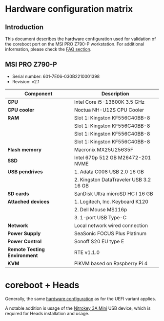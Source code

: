 # Hardware configuration matrix

## Introduction

This document describes the hardware configuration used for validation of the
coreboot port on the MSI PRO Z790-P workstation. For additional information,
please check the [FAQ section](../../unified/msi/faq.md).

## MSI PRO Z790-P

* Serial number: 601-7E06-030B2210001398
* Revision: v2.1

| Component                      | Description                                 |
|--------------------------------|---------------------------------------------|
| **CPU**                        | Intel Core i5-13600K 3.5 GHz                |
| **CPU cooler**                 | Noctua NH-U12S CPU Cooler                   |
| **RAM**                        | Slot 1: Kingston KF556C40BB-8               |
|                                | Slot 1: Kingston KF556C40BB-8               |
|                                | Slot 1: Kingston KF556C40BB-8               |
|                                | Slot 1: Kingston KF556C40BB-8               |
| **Flash memory**               | Macronix MX25U25635F                        |
| **SSD**                        | Intel 670p 512 GB M26472-201 NVME           |
| **USB pendrives**              | 1. Adata C008 USB 2.0 16 GB                 |
|                                | 2. Kingston DataTraveler USB 3.2 16 GB      |
| **SD cards**                   | SanDisk Ultra microSD HC I 16 GB            |
| **Attached devices**           | 1. Logitech, Inc. Keyboard K120             |
|                                | 2. Dell Mouse MS116p                        |
|                                | 3. 1-port USB Type-C                        |
| **Network**                    | Local network wired connection              |
| **Power Supply**               | SeaSonic FOCUS Plus Platinum                |
| **Power Control**              | Sonoff S20 EU type E                        |
| **Remote Testing Environment** | RTE v1.1.0                                  |
| **KVM**                        | PiKVM based on Raspberry Pi 4               |

# coreboot + Heads

Generally, the same [hardware configuration](hardware-matrix.md) as for the
UEFI variant applies.

A notable addition is usage of the
[Nitrokey 3A Mini](https://shop.nitrokey.com/shop/nk3am-nitrokey-3a-mini-149)
USB device, which is required for Heads installation and usage.

